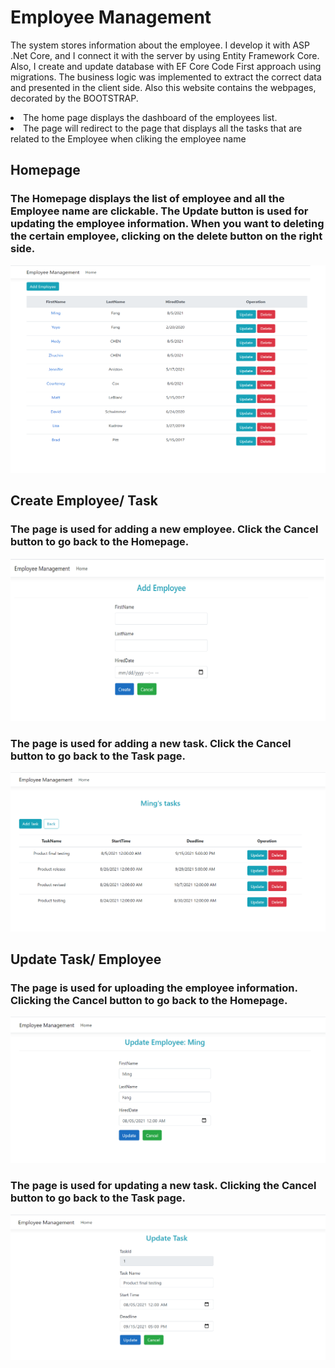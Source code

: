 # Employee Management

The system stores information about the employee. I develop it with ASP .Net Core, and I connect it with the server by using Entity Framework Core. Also, I create and update database with EF Core Code First approach using migrations. The business logic was implemented to extract the correct data and presented in the client side. Also this website contains the webpages, decorated by the BOOTSTRAP.

<li>The home page displays the dashboard of the employees list.</li>
<li>The page will redirect to the page that displays all the tasks that are related to the Employee when cliking the employee name</li>

## Homepage 
### The Homepage displays the list of employee and all the Employee name are clickable. The Update button is used for updating the employee information. When you want to deleting the certain employee, clicking on the delete button on the right side. 
![screenshot](EmpManagementScreenshot/Homepage.png)

## Create Employee/ Task
### The page is used for adding a new employee. Click the Cancel button to go back to the Homepage.
![screenshot](EmpManagementScreenshot/AddEmp.png)

### The page is used for adding a new task. Click the Cancel button to go back to the Task page.
![screenshot](EmpManagementScreenshot/AddTask.png)

## Update Task/ Employee
### The page is used for uploading the employee information. Clicking the Cancel button to go back to the Homepage.
![screenshot](EmpManagementScreenshot/UpdateEmp.png)

### The page is used for updating a new task. Clicking the Cancel button to go back to the Task page.
![screenshot](EmpManagementScreenshot/UpdateTask.png)

